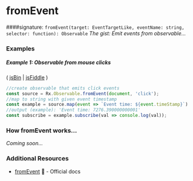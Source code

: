 # fromEvent

####signature: `fromEvent(target: EventTargetLike, eventName: string, selector: function): Observable`
*The gist: Emit events from observable...*

### Examples

##### Example 1: Observable from mouse clicks

( [jsBin](http://jsbin.com/xikapewoqa/1/edit?js,console,output) | [jsFiddle](https://jsfiddle.net/btroncone/vbLz1pdx/) )

```js
//create observable that emits click events
const source = Rx.Observable.fromEvent(document, 'click');
//map to string with given event timestamp
const example = source.map(event => `Event time: ${event.timeStamp}`)
//output (example): 'Event time: 7276.390000000001'
const subscribe = example.subscribe(val => console.log(val));
```

### How fromEvent works...
*Coming soon...*


### Additional Resources
* [fromEvent](http://reactivex.io/rxjs/class/es6/Observable.js~Observable.html#static-method-fromEvent) :newspaper: - Official docs
